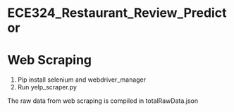 # ECE324_Restaurant_Review_Predictor

# Web Scraping
1. Pip install selenium and webdriver_manager
2. Run yelp_scraper.py

The raw data from web scraping is compiled in totalRawData.json
